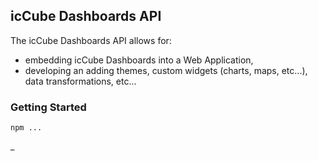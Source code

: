 ## icCube Dashboards API

The icCube Dashboards API allows for:

- embedding icCube Dashboards into a Web Application,
- developing an adding themes, custom widgets (charts, maps, etc...), data transformations, etc...

### Getting Started

    npm ...

_